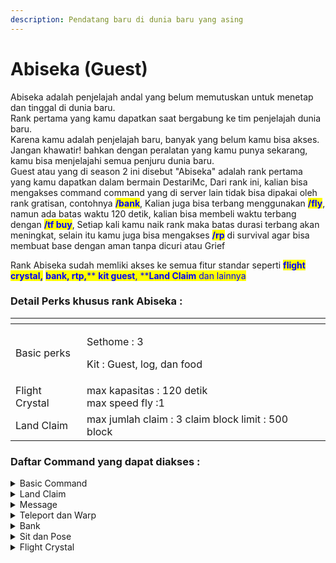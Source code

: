 ```yaml
---
description: Pendatang baru di dunia baru yang asing
---
```


# Abiseka (Guest)

Abiseka adalah penjelajah andal yang belum memutuskan untuk menetap dan tinggal di dunia baru.\
Rank pertama yang kamu dapatkan saat bergabung ke tim penjelajah dunia baru.\
Karena kamu adalah penjelajah baru, banyak yang belum kamu bisa akses.\
Jangan khawatir! bahkan dengan peralatan yang kamu punya sekarang, kamu bisa menjelajahi semua penjuru dunia baru.\
Guest atau yang di season 2 ini disebut "Abiseka" adalah rank pertama yang kamu dapatkan dalam bermain DestariMc, Dari rank ini, kalian bisa mengakses command command yang di server lain tidak bisa dipakai oleh rank gratisan, contohnya <mark style="color:blue;">**/bank**</mark>, Kalian juga bisa terbang menggunakan <mark style="color:blue;">**/fly**</mark>, namun ada batas waktu 120 detik, kalian bisa membeli waktu terbang dengan <mark style="color:blue;">**/tf buy**</mark>, Setiap kali kamu naik rank maka batas durasi terbang akan meningkat, selain itu kamu juga bisa mengakses <mark style="color:blue;">**/rp**</mark> di survival agar bisa membuat base dengan aman tanpa dicuri atau Grief

Rank Abiseka sudah memliki akses ke semua fitur standar seperti <mark style="color:blue;">**flight crystal,**</mark> <mark style="color:blue;">**bank**</mark><mark style="color:blue;"><mark style="color:blue;">**, rtp**<mark style="color:blue;"></mark><mark style="color:blue;">**,**</mark><mark style="color:blue;">** **</mark><mark style="color:blue;"><mark style="color:blue;">**kit guest**<mark style="color:blue;"></mark><mark style="color:blue;">**,**</mark><mark style="color:blue;">** **</mark><mark style="color:blue;"><mark style="color:blue;">**Land Claim**<mark style="color:blue;"></mark> dan lainnya

### Detail Perks khusus rank Abiseka :

<table data-view="cards"><thead><tr><th></th><th></th><th></th></tr></thead><tbody><tr><td>Basic perks</td><td><p>Sethome : 3</p><p>Kit : Guest, log, dan food</p></td><td></td></tr><tr><td>Flight Crystal</td><td>max kapasitas : 120 detik<br>max speed fly :1</td><td></td></tr><tr><td>Land Claim</td><td>max jumlah claim : 3 claim block limit : 500 block</td><td></td></tr></tbody></table>

### Daftar Command yang dapat diakses :

<details>

<summary>Basic Command</summary>

Teleport Random diworld tertentu (RTP): /rtp\
Melihat jumlah warn pada akun sendiri : /warns\
Menampilkan menu enchant : /enchants\
Toggle deskripsi enchant di item : /enchdesc\
Set status ke afk : /afk\
kembali ke tempat sebelum kamu teleport : /back\
cek balance kamu atau player lain : /bal \[player lain]\
leaderboard balance tertinggi : /baltop \[halaman]\
hapus home : /delhome \<nama home>\
kirim pesan ke staff online : /helpop \<pesan>\
tampilkan posisi kamu : /getpos\
bayar player : /pay \<player> \<jumlah>\
lihat playtime kamu atau player lain : /playtime \[player]\
tampilkan nama asli player : /realname \<player>\
Menuju spawn: /spawn\
Buat home point : /sethome \<nama home>\
Menu disposal : /disposal\
List semua chat placeholder : /ic list\
Upgrade ke rank selanjutnya : /rankup\
lihat semua rank : /ranks\
Ganti skin : /skin set \<nama skin | url>\
toggle pvp : /pvp \[on | start | off | stop]\
claim kit : /kit \<nama kit>\
Bunuh diri : /suicide\
Akses Graves : /graves\
Daftar graves kamu : /graves list\
Vote server : /vote

</details>

<details>

<summary>Land Claim</summary>

**Region management:**

Set titik claim 1 : /rp pos1\
Set titik claim 2 : /rp pos2\
dapatkan wand claim tool : /rp wand\
claim sesuai posisi : /rp claim \[regionName]\
atur prioritas sub claim : /rp priority \<prioritas>\
rename claim : /rp rename \<nama>\
tampilkan info claim : /rp info\
tampilkan border claim : /rp border\
atur flag claim : /rp flag\
set welcome message : /rp welcome \<message/off/hide>\
kick dan cegah player masuk ke claim sementara : /rp kick \<player>\
hapus claim : /rp delete

**Member Management:**

promosikan member claim ke admin claim : /rp addadmin \<player>\
promosikan member/admin claim ke leader claim : /rp addleader \<player>\
tambahkan player ke claim : /rp addmember \<player>\
keluarkan member dari claim : /rp removemember \<player>\
demotasi admin claim ke member claim : /rp removeadmin \<player>\
demotasi leader claim ke admin claim : /rp removeleader \<player>

**Lainnya:**

Help page : /rp help\
Lihat daftar semua claim kamu : /rp list\
Lihat claim di dekat kamu : /rp near\
Hitung harga claim : /rp value

</details>

<details>

<summary>Message</summary>

block pesan pribadi dari player tertentu : /ignore \<player>\
private message : /msg \<player> \<pesan>\
toggle private message : /msgtoggle \[on | off]\
Toggle mention : /mentiontoggle\
Ganti mode reply : /rtoggle

</details>

<details>

<summary>Teleport dan Warp</summary>

Random teleport : /rtp\
tampilkan daftar warp : /warps\
teleport ke warp point : /warp \<nama warp>\
Buat permintaan teleport ke lokasi player : /tpa \<nama player>\
Buat permintaan teleport player ke lokasi kamu : /tpahere \<nama player>\
Terima permintaan teleport : /tpaccept\
Tolak permintaan teleport : /tpdeny\
Batalkan permintaan teleport : /tpcancel

</details>

<details>

<summary>Bank</summary>

membuka gui bank : /bank\
cek leaderboard saldo tertinggi : /banktop\
transfer saldo ke player lain : /bank pay \<player>\
cek kapan bisa mendapatkan interest selanjutnya : /bank interest\
Tarik saldo dari bank : /bank withdraw \<jumlah | all | persentase>\
Deposit saldo ke bank : /bank deposit \<jumlah | all | persentase>

</details>

<details>

<summary>Sit dan Pose</summary>

pose bellyflop : /bellyflop\
pose crawl: /crawl\
pose spin : /spin\
pose lay : /lay\
pose duduk : /sit\
toggle klik untuk duduk di block : /sittoggle

</details>

<details>

<summary>Flight Crystal</summary>

toggle fly crystal : /fly , /tf\
shop fly : /fly shop\
ganti speed fly : /fly speed \[speed]\
lihat sisa waktu fly : /fly time\
menu trails : /fly trails

</details>
